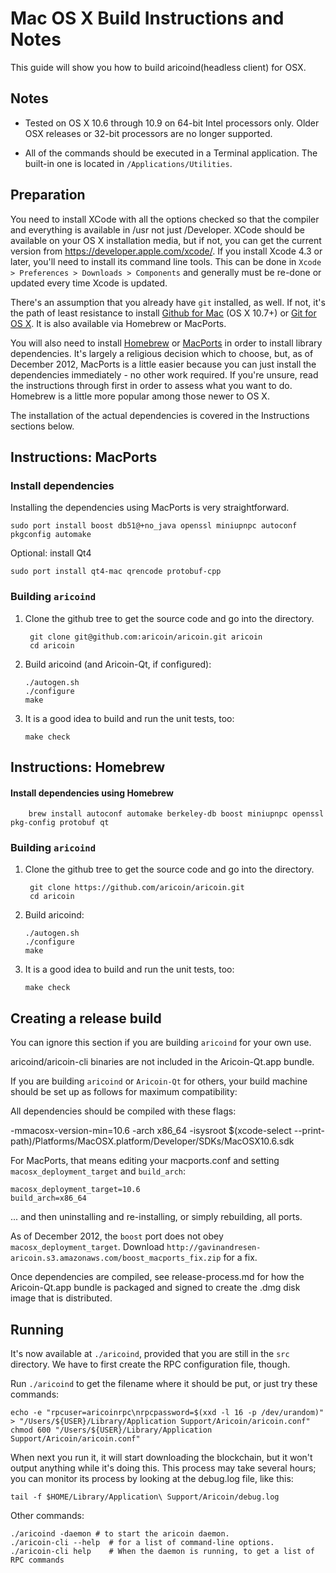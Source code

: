 Mac OS X Build Instructions and Notes
====================================
This guide will show you how to build aricoind(headless client) for OSX.

Notes
-----

* Tested on OS X 10.6 through 10.9 on 64-bit Intel processors only.
Older OSX releases or 32-bit processors are no longer supported.

* All of the commands should be executed in a Terminal application. The
built-in one is located in `/Applications/Utilities`.

Preparation
-----------

You need to install XCode with all the options checked so that the compiler
and everything is available in /usr not just /Developer. XCode should be
available on your OS X installation media, but if not, you can get the
current version from https://developer.apple.com/xcode/. If you install
Xcode 4.3 or later, you'll need to install its command line tools. This can
be done in `Xcode > Preferences > Downloads > Components` and generally must
be re-done or updated every time Xcode is updated.

There's an assumption that you already have `git` installed, as well. If
not, it's the path of least resistance to install [Github for Mac](https://mac.github.com/)
(OS X 10.7+) or
[Git for OS X](https://code.google.com/p/git-osx-installer/). It is also
available via Homebrew or MacPorts.

You will also need to install [Homebrew](http://brew.sh)
or [MacPorts](https://www.macports.org/) in order to install library
dependencies. It's largely a religious decision which to choose, but, as of
December 2012, MacPorts is a little easier because you can just install the
dependencies immediately - no other work required. If you're unsure, read
the instructions through first in order to assess what you want to do.
Homebrew is a little more popular among those newer to OS X.

The installation of the actual dependencies is covered in the Instructions
sections below.

Instructions: MacPorts
----------------------

### Install dependencies

Installing the dependencies using MacPorts is very straightforward.

    sudo port install boost db51@+no_java openssl miniupnpc autoconf pkgconfig automake

Optional: install Qt4

    sudo port install qt4-mac qrencode protobuf-cpp

### Building `aricoind`

1. Clone the github tree to get the source code and go into the directory.

        git clone git@github.com:aricoin/aricoin.git aricoin
        cd aricoin

2.  Build aricoind (and Aricoin-Qt, if configured):

        ./autogen.sh
        ./configure
        make

3.  It is a good idea to build and run the unit tests, too:

        make check

Instructions: Homebrew
----------------------

#### Install dependencies using Homebrew

        brew install autoconf automake berkeley-db boost miniupnpc openssl pkg-config protobuf qt

### Building `aricoind`

1. Clone the github tree to get the source code and go into the directory.

        git clone https://github.com/aricoin/aricoin.git
        cd aricoin

2.  Build aricoind:

        ./autogen.sh
        ./configure
        make

3.  It is a good idea to build and run the unit tests, too:

        make check

Creating a release build
------------------------
You can ignore this section if you are building `aricoind` for your own use.

aricoind/aricoin-cli binaries are not included in the Aricoin-Qt.app bundle.

If you are building `aricoind` or `Aricoin-Qt` for others, your build machine should be set up
as follows for maximum compatibility:

All dependencies should be compiled with these flags:

 -mmacosx-version-min=10.6
 -arch x86_64
 -isysroot $(xcode-select --print-path)/Platforms/MacOSX.platform/Developer/SDKs/MacOSX10.6.sdk

For MacPorts, that means editing your macports.conf and setting
`macosx_deployment_target` and `build_arch`:

    macosx_deployment_target=10.6
    build_arch=x86_64

... and then uninstalling and re-installing, or simply rebuilding, all ports.

As of December 2012, the `boost` port does not obey `macosx_deployment_target`.
Download `http://gavinandresen-aricoin.s3.amazonaws.com/boost_macports_fix.zip`
for a fix.

Once dependencies are compiled, see release-process.md for how the Aricoin-Qt.app
bundle is packaged and signed to create the .dmg disk image that is distributed.

Running
-------

It's now available at `./aricoind`, provided that you are still in the `src`
directory. We have to first create the RPC configuration file, though.

Run `./aricoind` to get the filename where it should be put, or just try these
commands:

    echo -e "rpcuser=aricoinrpc\nrpcpassword=$(xxd -l 16 -p /dev/urandom)" > "/Users/${USER}/Library/Application Support/Aricoin/aricoin.conf"
    chmod 600 "/Users/${USER}/Library/Application Support/Aricoin/aricoin.conf"

When next you run it, it will start downloading the blockchain, but it won't
output anything while it's doing this. This process may take several hours;
you can monitor its process by looking at the debug.log file, like this:

    tail -f $HOME/Library/Application\ Support/Aricoin/debug.log

Other commands:

    ./aricoind -daemon # to start the aricoin daemon.
    ./aricoin-cli --help  # for a list of command-line options.
    ./aricoin-cli help    # When the daemon is running, to get a list of RPC commands
